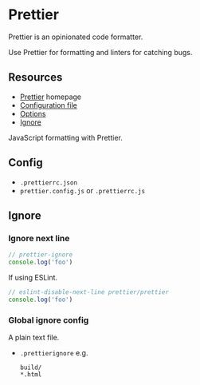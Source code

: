 # Prettier

Prettier is an opinionated code formatter.


Use Prettier for formatting and linters for catching bugs.

## Resources

- [Prettier](https://prettier.io/) homepage
- [Configuration file](https://prettier.io/docs/en/configuration.html)
- [Options](https://prettier.io/docs/en/options.html)
- [Ignore](https://prettier.io/docs/en/ignore.html)

JavaScript formatting with Prettier.


## Config

- `.prettierrc.json`
- `prettier.config.js` or `.prettierrc.js`


## Ignore

### Ignore next line

```javascript
// prettier-ignore
console.log('foo')
```

If using ESLint.

```javascript
// eslint-disable-next-line prettier/prettier
console.log('foo')
```

### Global ignore config

A plain text file.

- `.prettierignore` e.g.
    ```
    build/
    *.html
    ```
